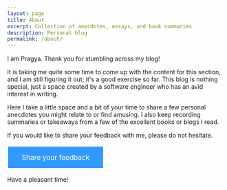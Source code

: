 ```yaml
---
layout: page
title: About
excerpt: Collection of anecdotes, essays, and book summaries
description: Personal blog
permalink: /about/
---
```


I am Pragya. Thank you for stumbling across my blog!

It is taking me quite some time to come up with the content for this section, and I am still figuring it out; it's a good exercise so far. This blog is nothing special, just a space created by a software engineer who has an avid interest in writing.

Here I take a little space and a bit of your time to share a few personal anecdotes you might relate to or find amusing. I also keep recording summaries or takeaways from a few of the excellent books or blogs I read.

If you would like to share your feedback with me, please do not hesitate.

<html>
<head>
<style>
.button {
  background-color: #3399ff;
  border: none;
  color: white;
  padding: 15px 32px;
  text-align: center;
  text-decoration: none;
  display: inline-block;
  font-size: 16px;
  margin: 4px 2px;
  cursor: pointer;
}
</style>
</head>
<body>
<a href="https://forms.gle/cMTmS2qrichCuzw16" class="button">Share your feedback</a>
</body>
</html>

Have a pleasant time!